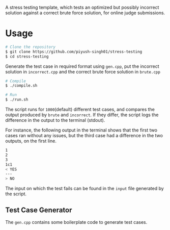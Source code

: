 A stress testing template, which tests an optimized but possibly incorrect solution against a correct brute force solution, for online judge submissions.

# Usage
```bash
# Clone the repository
$ git clone https://github.com/piyush-singh01/stress-testing
$ cd stress-testing
```
Generate the test case in required format using `gen.cpp`, put the incorrect solution in `incorrect.cpp` and the correct brute force solution in `brute.cpp`


```bash
# Compile
$ ./compile.sh

# Run
$ ./run.sh
```

The script runs for `1000`(default) different test cases, and compares the output produced by `brute` and `incorrect`. If they differ, the script logs the difference in the output to the terminal (stdout). 

For instance, the following output in the terminal shows that the first two cases ran without any issues, but the third case had a difference in the two outputs, on the first line.
```bash
1
2
3
1c1
< YES
---
> NO
```

The input on which the test fails can be found in the `input` file generated by the script.

## Test Case Generator
The `gen.cpp` contains some boilerplate code to generate test cases.